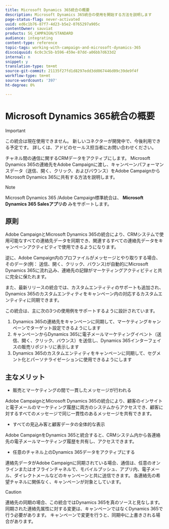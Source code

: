 ```yaml
---
title: Microsoft Dynamics 365統合の概要
description: Microsoft Dynamics 365統合の使用を開始する方法を説明します
page-status-flag: never-activated
uuid: ed6c1b76-87f7-4d23-b5e2-0765297a905c
contentOwner: sauviat
products: SG_CAMPAIGN/STANDARD
audience: integrating
content-type: reference
topic-tags: working-with-campaign-and-microsoft-dynamics-365
discoiquuid: 6c0c3c5b-b596-459e-87dd-a06bb7d633d2
internal: n
snippet: y
translation-type: tm+mt
source-git-commit: 21135f27fd1d8297edd3dd067446d09c39de9f4f
workflow-type: tm+mt
source-wordcount: '397'
ht-degree: 0%

---
```



# Microsoft Dynamics 365統合の概要

>[!IMPORTANT]
>
>この統合は現在使用できません。 新しいコネクターが開発中で、今後利用できる予定です。 詳しくは、アドビのセールス担当者にお問い合わせください。

チャネル間の通信に関するCRMデータをアクティブにします。 Microsoft Dynamics 365の連絡先をAdobe Campaignに渡し、キャンペーンパフォーマンスデータ（送信、開く、クリック、およびバウンス）をAdobe CampaignからMicrosoft Dynamics 365に共有する方法を説明します。

>[!NOTE]
>
>Microsoft Dynamics 365 /Adobe Campaign標準統合は、 **Microsoft Dynamics 365 Salesアプリの** みをサポートします。

## 原則

Adobe CampaignとMicrosoft Dynamics 365の統合により、CRMシステムで使用可能なすべての連絡先データを同期でき、関連するすべての連絡先データをキャンペーンアクティビティで使用できるようになります。

逆に、Adobe Campaign内のプロファイルがメッセージとやり取りする場合、そのデータ(例： 送信、開く、クリック、バウンス)が自動的にMicrosoft Dynamics 365に流れ込み、連絡先の記録がマーケティングアクティビティと共に完全に保たれます。

また、最新リリースの統合では、カスタムエンティティのサポートも追加され、Dynamics 365のカスタムエンティティをキャンペーン内の対応するカスタムエンティティに同期できます。

この統合は、主に次の3つの使用例をサポートするように設計されています。

1. Dynamics 365の連絡先をキャンペーンに同期して、マーケティングキャンペーンでターゲット設定できるようにします
1. キャンペーンからDynamics 365に電子メールマーケティングイベント（送信、開く、クリック、バウンス）を送信し、Dynamics 365インターフェイスの販売リポジトリに表示します
1. Dynamics 365のカスタムエンティティをキャンペーンに同期して、セグメント化とパーソナライゼーションに使用できるようにします

## 主なメリット

* 販売とマーケティングの間で一貫したメッセージが行われる

Adobe CampaignとMicrosoft Dynamics 365の統合により、顧客のインサイトと電子メールのマーケティング履歴に両方のシステムからアクセスでき、顧客に対するすべてのメッセージで同じ一貫性のあるメッセージを共有できます。

* すべての見込み客と顧客データの全体的な表示

Adobe CampaignをDynamics 365と統合すると、CRMシステム内から各連絡先の電子メールマーケティング履歴を共有し、アクセスできます。

* 任意のチャネル上のDynamics 365データをアクティブにする

連絡先データがAdobe Campaignに同期されている場合、通信は、任意のオンラインまたはオフラインチャネルで、モバイルプッシュ、アプリ内、電子メール、ダイレクトメールなどのキャンペーンと共に送信できます。 各連絡先の希望チャネルに関係なく、キャンペーンが対象としています。

>[!CAUTION]
>
>連絡先の同期の場合、この統合ではDynamics 365を真のソースと見なします。  同期された連絡先属性に対する変更は、キャンペーンではなくDynamics 365で行う必要があります。  キャンペーンで変更を行うと、同期中に上書きされる場合があります。
